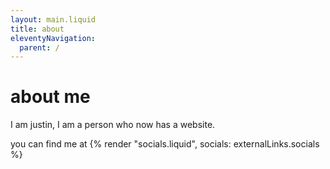 ```yaml
---
layout: main.liquid
title: about
eleventyNavigation:
  parent: / 
---
```


# about me
I am justin, I am a person who now has a website.

you can find me at
{% render "socials.liquid", socials: externalLinks.socials %}